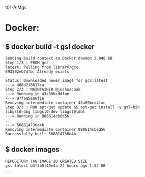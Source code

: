 t01-AiMgc


Docker:
=======

$ docker build -t gsl docker
----------------------------

```
Sending build context to Docker daemon 2.048 kB
Step 1/3 : FROM gcc
latest: Pulling from library/gcc
693502eb7dfb: Already exists
...
Status: Downloaded newer image for gcc:latest
---> 408d218617ca
Step 2/3 : MAINTAINER @joshuacook
---> Running in 43a89bcd4fae
---> 97faa5ea6f1e
Removing intermediate container 43a89bcd4fae
Step 3/3 : RUN apt-get update && apt-get install -y gsl-bin
libgsl0-dbg libgsl0-dev libgsl0ldbl
---> Running in 988614cb6d56
...
---> 568814736d4b
Removing intermediate container 988614cb6d56
Successfully built 568814736d4b
```

$ docker images
---------------

```
REPOSITORY TAG IMAGE ID CREATED SIZE
gsl latest b3f3b5f49e4a 24 hours ago 1.52 GB
...
```
